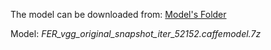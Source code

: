 The model can be downloaded from: [Model's Folder](https://drive.google.com/drive/folders/1T36s-KCKZ0oh0BAIH54_zEsbETtrOJHF?usp=sharing)

Model: _FER_vgg_original_snapshot_iter_52152.caffemodel.7z_
